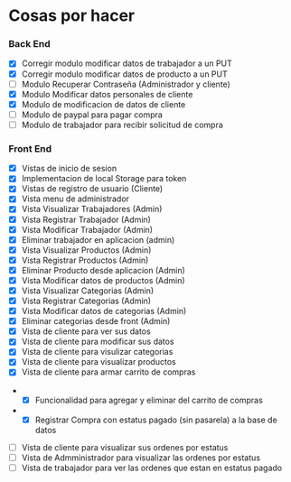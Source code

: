 # Cosas por hacer

### Back End
-  [x] Corregir modulo modificar datos de trabajador a un PUT
-  [x] Corregir modulo modificar datos de producto a un PUT
-  [ ] Modulo Recuperar Contraseña (Administrador y cliente)
-  [x] Modulo Modificar datos personales de cliente
-  [x] Modulo de modificacion de datos de cliente
-  [ ] Modulo de paypal para pagar compra
-  [ ] Modulo de trabajador para recibir solicitud de compra

### Front End

-  [x] Vistas de inicio de sesion 
-  [x] Implementacion de local Storage para token
-  [x] Vistas de registro de usuario (Cliente)
-  [x] Vista menu de administrador
-  [x] Vista Visualizar Trabajadores (Admin)
-  [x] Vista Registrar Trabajador (Admin)
-  [x] Vista Modificar Trabajador (Admin)
-  [x] Eliminar trabajador en aplicacion (admin)
-  [x] Vista Visualizar Productos (Admin)
-  [x] Vista Registrar Productos (Admin)
-  [x] Eliminar Producto desde aplicacion (Admin) 
-  [x] Vista Modificar datos de productos (Admin)
-  [x] Vista Visualizar Categorias (Admin)
-  [x] Vista Registrar Categorias (Admin)
-  [x] Vista Modificar datos de categorias (Admin)
-  [x] Eliminar categorias desde front (Admin)
-  [x] Vista de cliente para ver sus datos
-  [x] Vista de cliente para modificar sus datos
-  [x] Vista de cliente para visulizar categorias
-  [x] Vista de cliente para visualizar productos
-  [x] Vista de cliente para armar carrito de compras
- - [x] Funcionalidad para agregar y eliminar del carrito de compras
- - [x] Registrar Compra con estatus pagado (sin pasarela) a la base de datos
- [ ] Vista de cliente para visualizar sus ordenes por estatus
- [ ] Vista de Admministrador para visualizar las ordenes por estatus
- [ ] Vista de trabajador para ver las ordenes que estan en estatus pagado
